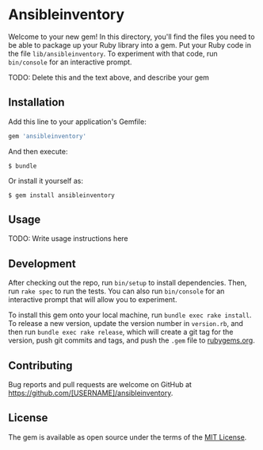 # Ansibleinventory

Welcome to your new gem! In this directory, you'll find the files you need to be able to package up your Ruby library into a gem. Put your Ruby code in the file `lib/ansibleinventory`. To experiment with that code, run `bin/console` for an interactive prompt.

TODO: Delete this and the text above, and describe your gem

## Installation

Add this line to your application's Gemfile:

```ruby
gem 'ansibleinventory'
```

And then execute:

    $ bundle

Or install it yourself as:

    $ gem install ansibleinventory

## Usage

TODO: Write usage instructions here

## Development

After checking out the repo, run `bin/setup` to install dependencies. Then, run `rake spec` to run the tests. You can also run `bin/console` for an interactive prompt that will allow you to experiment.

To install this gem onto your local machine, run `bundle exec rake install`. To release a new version, update the version number in `version.rb`, and then run `bundle exec rake release`, which will create a git tag for the version, push git commits and tags, and push the `.gem` file to [rubygems.org](https://rubygems.org).

## Contributing

Bug reports and pull requests are welcome on GitHub at https://github.com/[USERNAME]/ansibleinventory.

## License

The gem is available as open source under the terms of the [MIT License](https://opensource.org/licenses/MIT).
